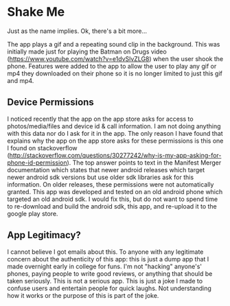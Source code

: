 # Shake Me

Just as the name implies. Ok, there's a bit more...


The app plays a gif and a repeating sound clip in the background. This was initially made just for playing the Batman on Drugs video (https://www.youtube.com/watch?v=e1dvSlvZLG8) when the user shook the phone. Features were added to the app to allow the user to play any gif or mp4 they downloaded on their phone so it is no longer limited to just this gif and mp4.


## Device Permissions
I noticed recently that the app on the app store asks for access to photos/media/files and device id & call information. I am not doing anything with this data nor do I ask for it in the app. The only reason I have found that explains why the app on the app store asks for these permissions is this one I found on stackoverflow (http://stackoverflow.com/questions/30277242/why-is-my-app-asking-for-phone-id-permission). The top answer points to text in the Manifest Merger documentation which states that newer android releases which target newer android sdk versions but use older sdk libraries ask for this information. On older releases, these permissions were not automatically granted. This app was developed and tested on an old android phone which targeted an old android sdk. I would fix this, but do not want to spend time to re-download and build the android sdk, this app, and re-upload it to the google play store.


## App Legitimacy?
I cannot believe I got emails about this. To anyone with any legitimate concern about the authenticity of this app: this is just a dump app that I made overnight early in college for funs. I'm not "hacking" anyone's' phones, paying people to write good reviews, or anything that should be taken seriously. This is not a serious app. This is just a joke I made to confuse users and entertain people for quick laughs. Not understanding how it works or the purpose of this is part of the joke.
